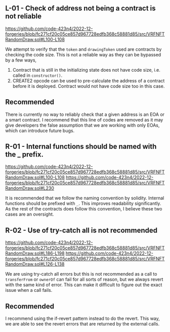 ## L-01 - Check of address not being a contract is not reliable

https://github.com/code-423n4/2022-12-forgeries/blob/fc271cf20c05ce857d967728edfb368c58881d85/src/VRFNFTRandomDraw.sol#L100-L108

We attempt to verify that the `token` and `drawingToken` used are contracts by checking the code size. This is not a reliable way as they can be bypassed by a few ways,

1. Contract that is still in the initializing state does not have code size, i.e. called in `constructor()`.
2. CREATE2 opcode can be used to pre-calculate the address of a contract before it is deployed. Contract would not have code size too in this case.

## Recommended

There is currently no way to reliably check that a given address is an EOA or a smart contract. I recommend that this line of codes are removed as it may give developers the false assumption that we are working with only EOAs, which can introduce future bugs.

## R-01 - Internal functions should be named with the _ prefix.

https://github.com/code-423n4/2022-12-forgeries/blob/fc271cf20c05ce857d967728edfb368c58881d85/src/VRFNFTRandomDraw.sol#L100-L108
https://github.com/code-423n4/2022-12-forgeries/blob/fc271cf20c05ce857d967728edfb368c58881d85/src/VRFNFTRandomDraw.sol#L230

It is recommended that we follow the naming convention by solidity. Internal functions should be prefixed with `_`. This improves readability significantly. As the rest of the contracts does follow this convention, I believe these two cases are an oversight. 

## R-02 - Use of try-catch all is not recommended

https://github.com/code-423n4/2022-12-forgeries/blob/fc271cf20c05ce857d967728edfb368c58881d85/src/VRFNFTRandomDraw.sol#L186-L198
https://github.com/code-423n4/2022-12-forgeries/blob/fc271cf20c05ce857d967728edfb368c58881d85/src/VRFNFTRandomDraw.sol#L126-L138

We are using try-catch all errors but this is not recommended as a call to `transferFrom` or `ownerOf` can fail for all sorts of reason, but we always revert with the same kind of error. This can make it difficult to figure out the exact issue when a call fails.

## Recommended
I recommend using the if-revert pattern instead to do the revert. This way, we are able to see the revert errors that are returned by the external calls.